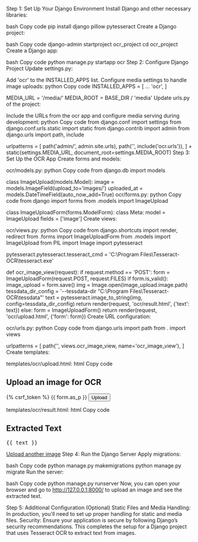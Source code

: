 Step 1: Set Up Your Django Environment
Install Django and other necessary libraries:

bash
Copy code
pip install django pillow pytesseract
Create a Django project:

bash
Copy code
django-admin startproject ocr_project
cd ocr_project
Create a Django app:

bash
Copy code
python manage.py startapp ocr
Step 2: Configure Django Project
Update settings.py:

Add 'ocr' to the INSTALLED_APPS list.
Configure media settings to handle image uploads:
python
Copy code
INSTALLED_APPS = [
    ...
    'ocr',
]

MEDIA_URL = '/media/'
MEDIA_ROOT = BASE_DIR / 'media'
Update urls.py of the project:

Include the URLs from the ocr app and configure media serving during development:
python
Copy code
from django.conf import settings
from django.conf.urls.static import static
from django.contrib import admin
from django.urls import path, include

urlpatterns = [
    path('admin/', admin.site.urls),
    path('', include('ocr.urls')),
] + static(settings.MEDIA_URL, document_root=settings.MEDIA_ROOT)
Step 3: Set Up the OCR App
Create forms and models:

ocr/models.py:
python
Copy code
from django.db import models

class ImageUpload(models.Model):
    image = models.ImageField(upload_to='images/')
    uploaded_at = models.DateTimeField(auto_now_add=True)
ocr/forms.py:
python
Copy code
from django import forms
from .models import ImageUpload

class ImageUploadForm(forms.ModelForm):
    class Meta:
        model = ImageUpload
        fields = ['image']
Create views:

ocr/views.py:
python
Copy code
from django.shortcuts import render, redirect
from .forms import ImageUploadForm
from .models import ImageUpload
from PIL import Image
import pytesseract

pytesseract.pytesseract.tesseract_cmd = 'C:\\Program Files\\Tesseract-OCR\\tesseract.exe'

def ocr_image_view(request):
    if request.method == 'POST':
        form = ImageUploadForm(request.POST, request.FILES)
        if form.is_valid():
            image_upload = form.save()
            img = Image.open(image_upload.image.path)
            tessdata_dir_config = '--tessdata-dir "C:\\Program Files\\Tesseract-OCR\\tessdata"'
            text = pytesseract.image_to_string(img, config=tessdata_dir_config)
            return render(request, 'ocr/result.html', {'text': text})
    else:
        form = ImageUploadForm()
    return render(request, 'ocr/upload.html', {'form': form})
Create URL configuration:

ocr/urls.py:
python
Copy code
from django.urls import path
from . import views

urlpatterns = [
    path('', views.ocr_image_view, name='ocr_image_view'),
]
Create templates:

templates/ocr/upload.html:
html
Copy code
<!DOCTYPE html>
<html>
<head>
    <title>Image Upload</title>
</head>
<body>
    <h2>Upload an image for OCR</h2>
    <form method="POST" enctype="multipart/form-data">
        {% csrf_token %}
        {{ form.as_p }}
        <button type="submit">Upload</button>
    </form>
</body>
</html>
templates/ocr/result.html:
html
Copy code
<!DOCTYPE html>
<html>
<head>
    <title>OCR Result</title>
</head>
<body>
    <h2>Extracted Text</h2>
    <pre>{{ text }}</pre>
    <a href="/">Upload another image</a>
</body>
</html>
Step 4: Run the Django Server
Apply migrations:

bash
Copy code
python manage.py makemigrations
python manage.py migrate
Run the server:

bash
Copy code
python manage.py runserver
Now, you can open your browser and go to http://127.0.0.1:8000/ to upload an image and see the extracted text.

Step 5: Additional Configuration (Optional)
Static Files and Media Handling: In production, you'll need to set up proper handling for static and media files.
Security: Ensure your application is secure by following Django’s security recommendations.
This completes the setup for a Django project that uses Tesseract OCR to extract text from images.

